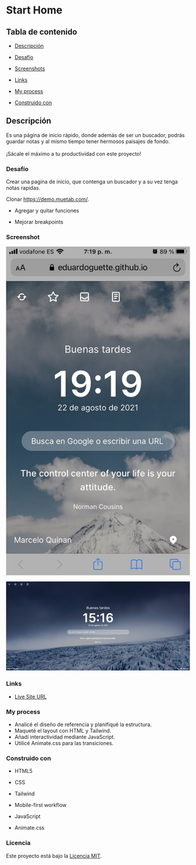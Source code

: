 # Start Home

## Tabla de contenido

- [Descripción](#descripción)

- [Desafío](#desafío)

- [Screenshots](#screenshot)

- [Links](#links)

- [My process](#my-process)

- [Construido con](#construido-con)

## Descripción

Es una página de inicio rápido, donde además de ser un buscador, podrás guardar notas y al mismo tiempo tener hermosos paisajes de fondo.
<br>
<br>
¡Sácale el máximo a tu productividad con este proyecto!

### Desafío
 
Crear una pagina de inicio, que contenga un buscador y a su vez tenga notas rapidas.

Clonar https://demo.muetab.com/.

- Agregar y quitar funciones

- Mejorar breakpoints

### Screenshot

![Mobile](assets/mobile.jpg)

![Mobile](assets/desktop.jpg)

### Links

- [Live Site URL](https://start-home.netlify.app/)

### My process

- Analicé el diseño de referencia y planifiqué la estructura.
- Maqueté el layout con HTML y Tailwind.
- Añadí interactividad mediante JavaScript.
- Utilicé Animate.css para las transiciones.

### Construido con

- HTML5

- CSS

- Tailwind 

- Mobile-first workflow

- JavaScript

- Animate.css

### Licencia

Este proyecto está bajo la [Licencia MIT](LICENSE).
